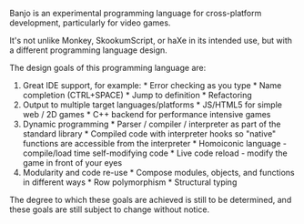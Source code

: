 
Banjo is an experimental programming language for cross-platform development, particularly for video games.

It's not unlike Monkey, SkookumScript, or haXe in its intended use, but with a different programming language design.

The design goals of this programming language are:

  1. Great IDE support, for example:
    * Error checking as you type
    * Name completion (CTRL+SPACE)
    * Jump to definition
    * Refactoring
  2. Output to multiple target languages/platforms
    * JS/HTML5 for simple web / 2D games
    * C++ backend for performance intensive games
  3. Dynamic programming
    * Parser / compiler / interpreter as part of the standard library
    * Compiled code with interpreter hooks so "native" functions are accessible from the interpreter
    * Homoiconic language - compile/load time self-modifying code
    * Live code reload - modify the game in front of your eyes
  4. Modularity and code re-use
    * Compose modules, objects, and functions in different ways
    * Row polymorphism
    * Structural typing

The degree to which these goals are achieved is still to be determined, and these goals are still subject to change without notice.

